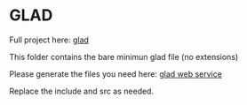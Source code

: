 # GLAD
Full project here: [glad](https://github.com/Dav1dde/glad)

This folder contains the bare minimun glad file (no extensions)

Please generate the files you need here: [glad web service](https://glad.dav1d.de/)

Replace the include and src as needed.
